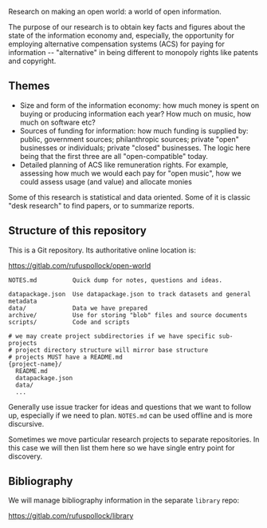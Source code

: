 Research on making an open world: a world of open information.

The purpose of our research is to obtain key facts and figures about the state of the information economy and, especially, the opportunity for employing alternative compensation systems (ACS) for paying for information -- "alternative" in being different to monopoly rights like patents and copyright.


## Themes

* Size and form of the information economy: how much money is spent on buying or producing information each year? How much on music, how much on software etc?
* Sources of funding for information: how much funding is supplied by: public, government sources; philanthropic sources; private "open" businesses or individuals; private "closed" businesses. The logic here being that the first three are all "open-compatible" today.
* Detailed planning of ACS like remuneration rights. For example, assessing how much we would each pay for "open music", how we could assess usage (and value) and allocate monies

Some of this research is statistical and data oriented. Some of it is classic "desk research" to find papers, or to summarize reports.


## Structure of this repository

This is a Git repository. Its authoritative online location is:

<https://gitlab.com/rufuspollock/open-world>

```
NOTES.md          Quick dump for notes, questions and ideas.

datapackage.json  Use datapackage.json to track datasets and general metadata
data/             Data we have prepared
archive/          Use for storing "blob" files and source documents
scripts/          Code and scripts

# we may create project subdirectories if we have specific sub-projects
# project directory structure will mirror base structure
# projects MUST have a README.md
{project-name}/
  README.md
  datapackage.json
  data/
  ...
```

Generally use issue tracker for ideas and questions that we want to follow up, especially if we need to plan. `NOTES.md` can be used offline and is more discursive.

Sometimes we move particular research projects to separate repositories. In this case we will then list them here so we have single entry point for discovery.


## Bibliography

We will manage bibliography information in the separate `library` repo:

<https://gitlab.com/rufuspollock/library>

